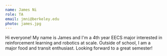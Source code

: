 ```yaml
---
name: James Ni
role: TA
email: jmni@berkeley.edu
photo: james.jpg
---
```


Hi everyone! My name is James and I'm a 4th year EECS major interested in reinforcement learning and robotics at scale. Outside of school, I am a major food and transit enthusiast. Looking forward to a great semester!